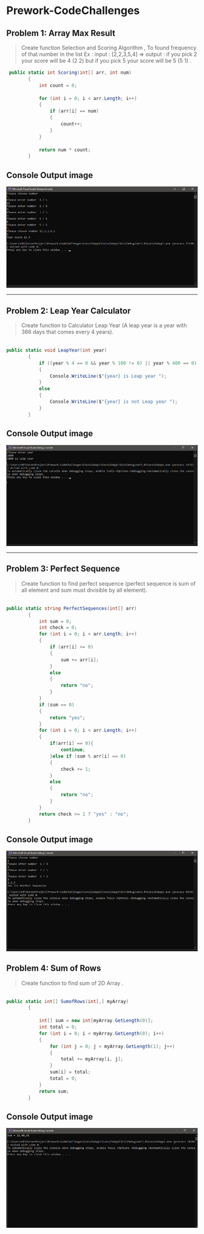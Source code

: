 # Prework-CodeChallenges

## Problem 1: Array Max Result

> Create function Selection and Scoring Algorithm , To found frequency of that number in the list Ex :  input : [2,2,3,5,4] => output : if you pick 2 your score will be 4 (2 2) but if you pick 5 your score will be 5 (5 1) .

```C#
 public static int Scoring(int[] arr, int num)
        {
            int count = 0;

            for (int i = 0; i < arr.Length; i++)
            {
                if (arr[i] == num)
                {
                    count++;
                }
            }

            return num * count;
        }
```

## Console Output image 

![Console Output](./img/Prop1.png)

------

## Problem 2: Leap Year Calculator

> Create function to Calculator Leap Year (A leap year is a year with 366 days that comes every 4 years).

```C#

public static void LeapYear(int year)
        {
            if ((year % 4 == 0 && year % 100 != 0) || year % 400 == 0)
            {
                Console.WriteLine($"{year} is Leap year ");
            }
            else
            {
                Console.WriteLine($"{year} is not Leap year ");
            }
        }

```

## Console Output image 

![Console Output](./img/prop2.png)

------

## Problem 3: Perfect Sequence

> Create function to find perfect sequence (perfect sequence is sum of all element and sum must divisible by all element).

```C#

public static string PerfectSequences(int[] arr)
        {
            int sum = 0;
            int check = 0;
            for (int i = 0; i < arr.Length; i++)
            {
                if (arr[i] >= 0)
                {
                    sum += arr[i];
                }
                else
                {
                    return "no";
                }
            }
            if (sum == 0)
            {
                return "yes";
            }
            for (int i = 0; i < arr.Length; i++)
            {
                if(arr[i] == 0){
                    continue;
                }else if (sum % arr[i] == 0)
                {
                    check += 1;
                }
                else
                {
                    return "no";
                }
            }
            return check >= 1 ? "yes" : "no";
        }

```

## Console Output image 

![Console Output](./img/prop3.png)


## Problem 4: Sum of Rows

> Create function to find sum of 2D Array . 

```C#

public static int[] SumofRows(int[,] myArray)
        {

            int[] sum = new int[myArray.GetLength(0)];
            int total = 0;
            for (int i = 0; i < myArray.GetLength(0); i++)
            {
                for (int j = 0; j < myArray.GetLength(1); j++)
                {
                    total += myArray[i, j];
                }
                sum[i] = total;
                total = 0;
            }
            return sum;
        }

```

## Console Output image 

![Console Output](./img/prop4.png)